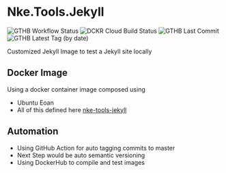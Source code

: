# Nke.Tools.Jekyll 
![GTHB Workflow Status](https://img.shields.io/github/workflow/status/bluekrow-dockerhub/nke.tools.jekyll/Auto-Versioning?label=Auto%20Version&logo=github&logoColor=gainsboro)
![DCKR Cloud Build Status](https://img.shields.io/docker/cloud/build/bluekrow/nke-tools-jekyll?label=Auto%20Build&logo=docker&logoColor=gainsboro)
![GTHB Last Commit](https://img.shields.io/github/last-commit/bluekrow-dockerhub/nke.tools.jekyll?label=Last%20Commit&logo=github&logoColor=gainsboro)
![GTHB Latest Tag (by date)](https://img.shields.io/github/v/tag/bluekrow-dockerhub/nke.tools.jekyll?label=Latest%20Tag&logo=github&logoColor=gainsboro)

Customized Jekyll Image to test a Jekyll site locally

## Docker Image
Using a docker container image composed using
- Ubuntu Eoan 
- All of this defined here [nke-tools-jekyll](https://hub.docker.com/repository/docker/bluekrow/nke-tools-jekyll)

## Automation
- Using GitHub Action for auto tagging commits to master
 - Next Step would be auto semantic versioning
- Using DockerHub to compile and test images
